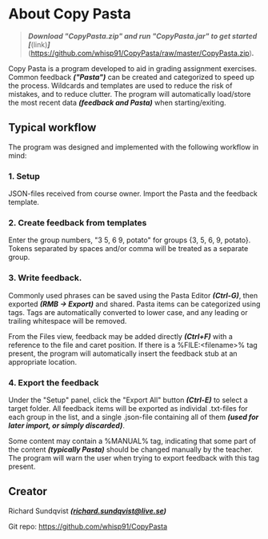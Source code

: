 # About Copy Pasta

>***Download "CopyPasta.zip" and run "CopyPasta.jar" to get started [***(link)***]***(https://github.com/whisp91/CopyPasta/raw/master/CopyPasta.zip)***.***

Copy Pasta is a program developed to aid in grading assignment exercises. Common feedback ***("Pasta")*** can be created and categorized to speed up the process. Wildcards and templates are used to reduce the risk of mistakes, and to reduce clutter. The program will automatically load/store the most recent data ***(feedback and Pasta)*** when starting/exiting.

 
## Typical workflow

The program was designed and implemented with the following workflow in mind:

### 1. Setup

JSON-files received from course owner. Import the Pasta and the feedback template.

### 2. Create feedback from templates

Enter the group numbers, "3 5, 6  9, potato" for groups {3, 5, 6, 9, potato}. Tokens separated by spaces and/or comma will be treated as a separate group.

### 3. Write feedback.  

Commonly used phrases can be saved using the Pasta Editor ***(Ctrl-G)***, then exported ***(RMB -> Export)*** and shared. Pasta items can be categorized using tags. Tags are automatically converted to lower case, and any leading or trailing whitespace will be removed.

From the Files view, feedback may be added directly ***(Ctrl+F)*** with a reference to the file and caret position. If there is a %FILE:\<filename\>% tag present, the program will automatically insert the feedback stub at an appropriate location.

### 4. Export the feedback

Under the "Setup" panel, click the "Export All" button ***(Ctrl-E)*** to select a target folder. All feedback items will be exported as individal .txt-files for each group in the list, and a single .json-file containing all of them ***(used for later import, or simply discarded)***.

Some content may contain a %MANUAL% tag, indicating that some part of the content ***(typically Pasta)*** should be changed manually by the teacher. The program will warn the user when trying to export feedback with this tag present.
 
## Creator

Richard Sundqvist ***(richard.sundqvist@live.se)***

Git repo: https://github.com/whisp91/CopyPasta
